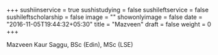 +++
sushiinservice = true
sushistudying = false
sushileftservice = false
sushileftscholarship = false
image = ""
showonlyimage = false
date = "2016-11-05T19:44:32+05:30"
title = "Mazveen"
draft = false
weight = 0
+++

Mazveen Kaur Saggu, BSc (Edin), MSc (LSE)
<!--more-->

